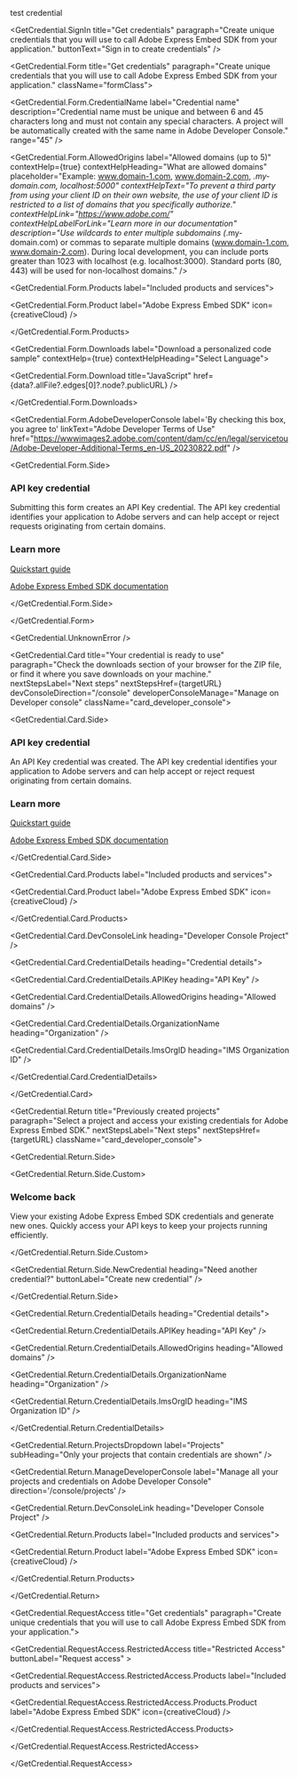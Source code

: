 test credential

<GetCredential className="getCredentialContainer" templateId={template_id} productName={product_name} >

<GetCredential.SignIn title="Get credentials" paragraph="Create unique credentials that you will use to call Adobe Express Embed SDK from your application." buttonText="Sign in to create credentials" />

<GetCredential.Form title="Get credentials" paragraph="Create unique credentials that you will use to call Adobe Express Embed SDK from your application." className="formClass">

<GetCredential.Form.CredentialName label="Credential name" description="Credential name must be unique and between 6 and 45 characters long and must not contain any special characters. A project will be automatically created with the same name in Adobe Developer Console." range="45" />

<GetCredential.Form.AllowedOrigins label="Allowed domains (up to 5)" contextHelp={true} contextHelpHeading="What are allowed domains" placeholder="Example: www.domain-1.com, www.domain-2.com, *.my-domain.com, localhost:5000" contextHelpText="To prevent a third party from using your client ID on their own website, the use of your client ID is restricted to a list of domains that you specifically authorize." contextHelpLink="https://www.adobe.com/" contextHelpLabelForLink="Learn more in our documentation" description="Use wildcards to enter multiple subdomains (*.my-domain.com) or commas to separate multiple domains (www.domain-1.com, www.domain-2.com). During local development, you can include ports greater than 1023 with localhost (e.g. localhost:3000). Standard ports (80, 443) will be used for non-localhost domains." />

<GetCredential.Form.Products label="Included products and services">

<GetCredential.Form.Product label="Adobe Express Embed SDK" icon={creativeCloud} />

</GetCredential.Form.Products>

<GetCredential.Form.Downloads label="Download a personalized code sample" contextHelp={true} contextHelpHeading="Select Language">

<GetCredential.Form.Download title="JavaScript" href={data?.allFile?.edges[0]?.node?.publicURL} />

</GetCredential.Form.Downloads>

<GetCredential.Form.AdobeDeveloperConsole label='By checking this box, you agree to' linkText="Adobe Developer Terms of Use" href="https://wwwimages2.adobe.com/content/dam/cc/en/legal/servicetou/Adobe-Developer-Additional-Terms_en-US_20230822.pdf" />

<GetCredential.Form.Side>

### API key credential

Submitting this form creates an API Key credential. The API key credential identifies your application to Adobe servers and can help accept or reject requests originating from certain domains.

### Learn more

[Quickstart guide](https://developer.adobe.com/express/embed-sdk/docs/guides/quickstart/)

[Adobe Express Embed SDK documentation](https://developer.adobe.com/express/embed-sdk/docs/guides/)

</GetCredential.Form.Side>

</GetCredential.Form>

<GetCredential.UnknownError />

<GetCredential.Card title="Your credential is ready to use" paragraph="Check the downloads section of your browser for the ZIP file, or find it where you save downloads on your machine." nextStepsLabel="Next steps" nextStepsHref={targetURL} devConsoleDirection="/console" developerConsoleManage="Manage on Developer console" className="card_developer_console">

<GetCredential.Card.Side>

### API key credential

An API Key credential was created. The API key credential identifies your application to Adobe servers and can help accept or reject request originating from certain domains.

### Learn more

[Quickstart guide](https://developer.adobe.com/express/embed-sdk/docs/guides/quickstart/)

[Adobe Express Embed SDK documentation](https://developer.adobe.com/express/embed-sdk/docs/guides/)

</GetCredential.Card.Side>

<GetCredential.Card.Products label="Included products and services">

<GetCredential.Card.Product label="Adobe Express Embed SDK" icon={creativeCloud} />

</GetCredential.Card.Products>

<GetCredential.Card.DevConsoleLink heading="Developer Console Project" />

<GetCredential.Card.CredentialDetails heading="Credential details">

<GetCredential.Card.CredentialDetails.APIKey heading="API Key" />

<GetCredential.Card.CredentialDetails.AllowedOrigins heading="Allowed domains" />

<GetCredential.Card.CredentialDetails.OrganizationName heading="Organization" />

<GetCredential.Card.CredentialDetails.ImsOrgID heading="IMS Organization ID" />

</GetCredential.Card.CredentialDetails>

</GetCredential.Card>

<GetCredential.Return title="Previously created projects" paragraph="Select a project and access your existing credentials for Adobe Express Embed SDK." nextStepsLabel="Next steps" nextStepsHref={targetURL} className="card_developer_console">

<GetCredential.Return.Side>

<GetCredential.Return.Side.Custom>

### Welcome back

View your existing Adobe Express Embed SDK credentials and generate new ones. Quickly access your API keys to keep your projects running efficiently.

</GetCredential.Return.Side.Custom>

<GetCredential.Return.Side.NewCredential heading="Need another credential?" buttonLabel="Create new credential" />

</GetCredential.Return.Side>

<GetCredential.Return.CredentialDetails heading="Credential details">

<GetCredential.Return.CredentialDetails.APIKey heading="API Key" />

<GetCredential.Return.CredentialDetails.AllowedOrigins heading="Allowed domains" />

<GetCredential.Return.CredentialDetails.OrganizationName heading="Organization" />

<GetCredential.Return.CredentialDetails.ImsOrgID heading="IMS Organization ID" />

</GetCredential.Return.CredentialDetails>

<GetCredential.Return.ProjectsDropdown label="Projects" subHeading="Only your projects that contain credentials are shown" />

<GetCredential.Return.ManageDeveloperConsole label="Manage all your projects and credentials on Adobe Developer Console" direction='/console/projects' />

<GetCredential.Return.DevConsoleLink heading="Developer Console Project" />

<GetCredential.Return.Products label="Included products and services">

<GetCredential.Return.Product label="Adobe Express Embed SDK" icon={creativeCloud} />

</GetCredential.Return.Products>

</GetCredential.Return>

<GetCredential.RequestAccess title="Get credentials" paragraph="Create unique credentials that you will use to call Adobe Express Embed SDK from your application.">

<GetCredential.RequestAccess.RestrictedAccess title="Restricted Access" buttonLabel="Request access" >

<GetCredential.RequestAccess.RestrictedAccess.Products label="Included products and services">

<GetCredential.RequestAccess.RestrictedAccess.Products.Product label="Adobe Express Embed SDK" icon={creativeCloud} />

</GetCredential.RequestAccess.RestrictedAccess.Products>

</GetCredential.RequestAccess.RestrictedAccess>

</GetCredential.RequestAccess>

</GetCredential>